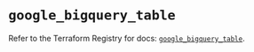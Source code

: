 # `google_bigquery_table`

Refer to the Terraform Registry for docs: [`google_bigquery_table`](https://registry.terraform.io/providers/hashicorp/google-beta/5.27.0/docs/resources/google_bigquery_table).
